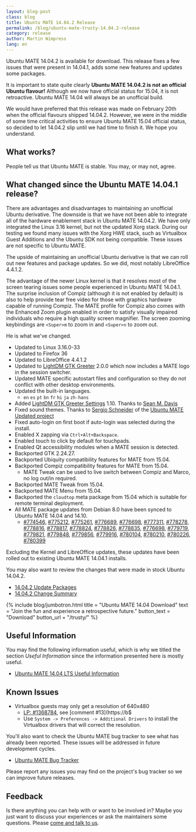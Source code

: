 ```yaml
---
layout: blog-post
class: blog
title: Ubuntu MATE 14.04.2 Release
permalink: /blog/ubuntu-mate-trusty-14.04.2-release
category: release
author: Martin Wimpress
lang: en
---
```


Ubuntu MATE 14.04.2 is available for download. This release fixes a few
issues that were present in 14.04.1, adds some new features and
updates some packages.

It is important to state quite clearly **Ubuntu MATE 14.04.2 is not an
official Ubuntu flavour!** Although we now have official status for 15.04,
it is not retroactive. Ubuntu MATE 14.04 will always be an unofficial build.

We would have preferred that this release was made on February 20th when the
official flavours shipped 14.04.2. However, we were in the middle of some time
critical activities to ensure Ubuntu MATE 15.04 official status, so decided to
let 14.04.2 slip until we had time to finish it. We hope you understand.

## What works?

People tell us that Ubuntu MATE is stable. You may, or may not, agree.

## What changed since the Ubuntu MATE 14.04.1 release?

There are advantages and disadvantages to maintaining an unofficial Ubuntu
derivative. The downside is that we have not been able to integrate all of
the hardware enablement stack in Ubuntu MATE 14.04.2. We have only integrated
the Linux 3.16 kernel, but not the updated Xorg stack. During our testing
we found many issues with the Xorg HWE stack, such as Virtualbox Guest Additions
and the Ubuntu SDK not being compatible. These issues are not specific to Ubuntu
MATE.

The upside of maintaining an unofficial Ubuntu derivative is that we can roll
out new features and package updates. So we did, most notably LibreOffice
4.4.1.2.

The advantage of the newer Linux kernel is that it resolves most
of the screen tearing issues some people experienced in Ubuntu MATE
14.04.1. The surprise inclusion of Compiz (although it is not enabled
by default) is also to help provide tear free video for those with
graphics hardware capable of running Compiz. The MATE profile for Compiz
also comes with the Enhanced Zoom plugin enabled in order to satisfy
visually impaired individuals who require a high quality screen
magnifier. The screen zooming keybindings are `<Super>m` to zoom in
and `<Super>n` to zoom out.

He is what we've changed.

  * Updated to Linux 3.16.0-33
  * Updated to Firefox 36
  * Updated to LibreOffice 4.4.1.2
  * Updated to [LightDM GTK Greeter](http://smdavis.us/projects/lightdm-gtk-greeter/) 2.0.0 which now includes a MATE logo in the session switcher.
  * Updated MATE specific autostart files and configuration so they do not conflict with other desktop environments.
  * Updated the built-in languages.
    * `en` `es` `pt` `bn` `fr` `hi` `ja` `zh-hans`
  * Added [LightDM GTK Greeter Settings](https://launchpad.net/lightdm-gtk-greeter-settings) 1.10. Thanks to [Sean M. Davis](http://smdavis.us)
  * Fixed sound themes. Thanks to [Sergio Schneider](https://plus.google.com/116549967007914384885/about) of the [Ubuntu MATE Updated project](http://sourceforge.net/projects/uumate/)
  * Fixed auto-login on first boot if auto-login was selected during the install.
  * Enabled X zapping via `Ctrl+Alt+Backspace`.
  * Enabled touch to click by default for touchpads.
  * Enabled Qt accessibility modules when a MATE session is detected.
  * Backported GTK 2.24.27.
  * Backported Ubiquity compatibility features for MATE from 15.04.
  * Backported Compiz compatibility features for MATE from 15.04.
    * MATE Tweak can be used to live switch between Compiz and Marco, no log out/in required.
  * Backported MATE Tweak from 15.04.
  * Backported MATE Menu from 15.04.
  * Backported the `cloudtop` meta package from 15.04 which is suitable for remote terminal deployment.
  * All MATE package updates from Debian 8.0 have been synced to Ubuntu MATE 14.04 and 14.10.
    * [#774546](https://bugs.debian.org/774546), [#775212](https://bugs.debian.org/775212),
    [#775261](https://bugs.debian.org/775261), [#776689](https://bugs.debian.org/776689),
    [#776698](https://bugs.debian.org/776698), [#777311](https://bugs.debian.org/777311),
    [#778278](https://bugs.debian.org/778278), [#778816](https://bugs.debian.org/778816),
    [#778817](https://bugs.debian.org/778817), [#778824](https://bugs.debian.org/778824),
    [#778826](https://bugs.debian.org/778826), [#778835](https://bugs.debian.org/778835),
    [#776698](https://bugs.debian.org/776698), [#779719](https://bugs.debian.org/779719),
    [#779821](https://bugs.debian.org/779821), [#779848](https://bugs.debian.org/779848),
    [#779856](https://bugs.debian.org/779856), [#779916](https://bugs.debian.org/779916),
    [#780104](https://bugs.debian.org/780104), [#780210](https://bugs.debian.org/780210),
    [#780226](https://bugs.debian.org/780226), [#780399](https://bugs.debian.org/780399)

Excluding the Kernel and LibreOffice updates, these updates have been rolled out
to existing Ubuntu MATE 14.04.1 installs.

You may also want to review the changes that were made in stock Ubuntu 14.04.2.

  * [14.04.2 Update Packages](https://wiki.ubuntu.com/TrustyTahr/ReleaseNotes#Updated_Packages)
  * [14.04.2 Change Summary](https://wiki.ubuntu.com/TrustyTahr/ReleaseNotes/ChangeSummary/14.04.2)

{% include blog/jumbotron.html
    title = "Ubuntu MATE 14.04 Download"
    text = "Join the fun and experience a retrospective future."
    button_text = "Download"
    button_url = "/trusty/"
%}

## Useful Information

You may find the following information useful, which is why we titled
the section *Useful Information* since the information presented here
is mostly useful.

  * [Ubuntu MATE 14.04 LTS Useful Information](https://ubuntu-mate.community/t/ubuntu-mate-14-04-lts-useful-information/25)

## Known Issues

  * Virtualbox guests may only get a resolution of 640x480
    * [LP: #1368784](https://bugs.launchpad.net/ubuntu/+source/virtualbox/+bug/1368784/), see [comment #13](https://b$
    * Use `System -> Preferences -> Additional Drivers` to install the
    Virtualbox drivers that will correct the resolution.

You'll also want to check the Ubuntu MATE bug tracker to see what
has already been reported. These issues will be addressed in future
development cycles.

  * [Ubuntu MATE Bug Tracker](https://bugs.launchpad.net/ubuntu-mate)

Please report any issues you may find on the project's bug tracker
so we can improve future releases.

## Feedback

Is there anything you can help with or want to be involved in? Maybe
you just want to discuss your experiences or ask the maintainers some
questions. Please [come and talk to us](/community/).

